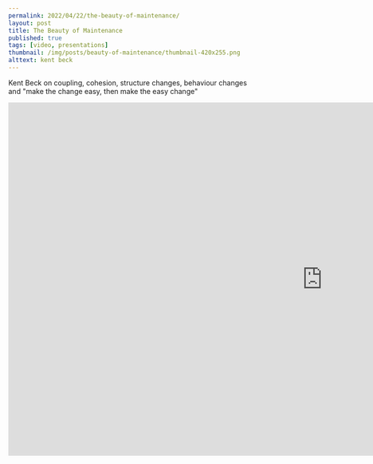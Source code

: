 ```yaml
---
permalink: 2022/04/22/the-beauty-of-maintenance/
layout: post
title: The Beauty of Maintenance
published: true
tags: [video, presentations]
thumbnail: /img/posts/beauty-of-maintenance/thumbnail-420x255.png
alttext: kent beck
---
```


Kent Beck on coupling, cohesion, structure changes, behaviour changes and "make the change easy, then make the easy change"

<iframe width="1260" height="709" src="https://www.youtube.com/embed/3gib0hKYjB0" title="YouTube video player" frameborder="0" allow="accelerometer; autoplay; clipboard-write; encrypted-media; gyroscope; picture-in-picture" allowfullscreen></iframe>
